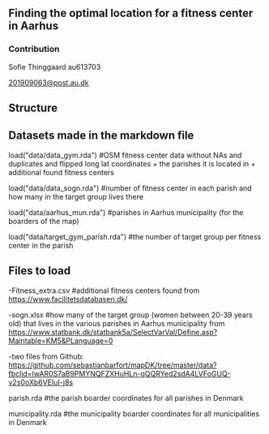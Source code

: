 ## Finding the optimal location for a fitness center in Aarhus

### Contribution

Sofie Thinggaard au613703

201909063@post.au.dk

## Structure

## Datasets made in the markdown file

load("data/data_gym.rda") #OSM fitness center data without NAs and duplicates and flipped long lat coordinates + the parishes it is located in + additional found fitness centers

load("data/data_sogn.rda") #number of fitness center in each parish and how many in the target group lives there

load("data/aarhus_mun.rda") #parishes in Aarhus municipality (for the boarders of the map)

load("data/target_gym_parish.rda") #the number of target group per fitness center in the parish

## Files to load

-Fitness_extra.csv #additional fitness centers found from https://www.facilitetsdatabasen.dk/

-sogn.xlsx #how many of the target group (women between 20-39 years old) that lives in the various parishes in Aarhus municipality from https://www.statbank.dk/statbank5a/SelectVarVal/Define.asp?Maintable=KM5&PLanguage=0

-two files from Github: https://github.com/sebastianbarfort/mapDK/tree/master/data?fbclid=IwAR0S7aB9PMYNQFZXHuHLn-qQQRYed2sdA4LVFoGUQ-v2s0oXb6VEIuI-j8s

parish.rda #the parish boarder coordinates for all parishes in Denmark

municipality.rda #the municipality boarder coordinates for all municipalities in Denmark

